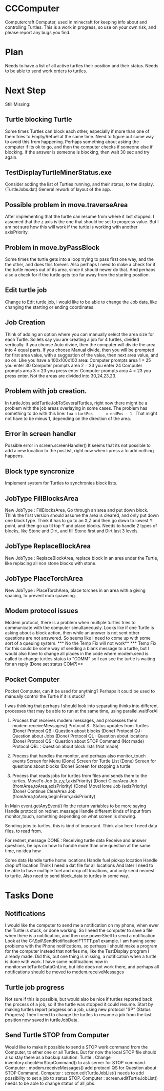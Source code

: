 # CCComputer
Computercraft Computer, used in minecraft for keeping info about and controlling Turtles.
This is a work in progress, so use on your own risk, and please report any bugs you find.

# Plan
Needs to have a list of all active turtles their position and their status.
Needs to be able to send work orders to turtles.

# Next Step
Still Missing:

## Turtle blocking Turtle
Some times Turtles can block each other, especially if more than one of them tries to Empty/Refuel at the same time.
Need to figure out some way to avoid this from happening.
Perhaps something about asking the computer if its ok to go, and then the computer checks if someone else if blocking. If the answer is someone is blocking, then wait 30 sec and try again.

## TestDisplayTurtleMinerStatus.exe
Consider adding the list of Turtles running, and their status, to the display. (TurtleJobs.dat)
General rework of layout of the app.

## Possible problem in move.traverseArea
After implementing that the turtle can resume from where it last stopped.
I assumed that the z axis is the one that should be set to progress value.
But I am not sure how this will work if the turtle is working with another axisPriority.

## Problem in move.byPassBlock
Some times the turtle gets into a loop trying to pass first one way, and the the other, and does this forever.
Also perhaps I need to make a check for if the turtle moves out of its area, since it should newer do that.
And perhaps also a check for if the turtle gets too far away from the starting position.

## Edit turtle job
Change to Edit turtle job, I would like to be able to change the Job data, like changing the starting or ending coordinates.

## Job Creation
Think of adding an option where you can manually select the area size for each Turtle.
So lets say you are creating a job for 4 turtles, divided vertically.
If you choose Auto divide, then the computer will divide the area into 4 equal parts.
If you choose Manual divide, then you will be prompted for first area value, with a suggestion of the value, then next area value, and so on.
Like you have a 100x100x100 area:
Computer prompts area 1 = 25 you enter 30
Computer prompts area 2 = 23 you enter 24
Computer prompts area 3 = 23 you press enter
Computer prompts area 4 = 23 you press enter.
Not the areas are divided into 30,24,23,23.


## Problem with job creation.
In turtleJobs.addTurtleJobToSeveralTurtles, right now there might be a problem with the job areas overlaying in some cases.
The problem has something to do with this line:
```lua startPos      = endPos - 1 ```
That might not have to be minus 1, depending on the direction of the area.

## Error in screen handler
Possible error in screen.screenHandler()
It seems that its not possible to add a new location to the posList, right now when i press a to add nothing happens.

## Block type syncronize
Implement system for Turtles to synchronies block lists.

## JobType FillBlocksArea
New JobType : FillBlocksArea, Go through an area and put down block.
Think the first version should assume the area is cleared, and only put down one block type.
Think it has to go to an X,Z and then go down to lowest Y point, and then go up til top Y and place blocks.
Needs to handle 2 types of blocks, like Stone and Dirt, and fill Stone first and Dirt last 3 levels.

## JobType ReplaceBlockArea
New JobType : ReplaceBlockArea, replace block in an area under the Turtle, like replacing all non stone blocks with stone.

## JobType PlaceTorchArea
New JobType : PlaceTorchArea, place torches in an area with a giving spacing, to prevent mob spawning.

## Modem protocol issues
Modem protocol, there is a problem when multiple turtles tries to communicate with the computer simultaneously.
Looks like if one Turtle is asking about a block action, then while an answer is not sent other questions are not answered.
So seems like I need to come up with some sort of a queuing system.
*** No the Temp Fix will not work**
*** Temp Fix for this could be some way of sending a blank message to a turtle, but I would also have to change all places in the code where modem.send is called to change turtles status to "COMM" so I can see the turtle is waiting for an reply (Done set status COM?)**

## Pocket Computer
Pocket Computer, can it be used for anything?
Perhaps it could be used to manually control the Turtle if it is stuck?







I was thinking that perhaps I should look into separating thinks into different processes that may be able to run at the same time, using parallel.waitForAll
1. Process that receives modem messages, and processes them modem.receiveMessages()
    Protocol S   : Status updates from Turtles  (Done)
    Protocol QB  : Question about blocks        (Done)
    Protocol QJ  : Question about Jobs          (Done)
    Protocol QL  : Question about locations     (Done)
    Protocol QS  : Question about STOP Command  (Not made)
    Protocol QBL : Question about block lists   (Not made)

2. Process that handles the monitor, and perhaps also monitor_touch events
    Screen for Menu                             (Done)
    Screen for Turtle List                      (Done)
    Screen for questions about blocks           (Done)
    Screen for stopping a turtle

3. Process that reads jobs for turtles from files and sends them to the turtles.
    MoveTo Job (x,z,y,f,axisPriority)                               (Done)
    ClearArea Job (fromArea,toArea,axisPriority)                    (Done)
    MoveHome Job (axisPriority)                                     (Done)
    Continue ClearArea Job (fromArea,toArea,beginFrom,axisPriority)

In Main
    event.getAnyEvent() fix the return variables to be more saying
    Handle protocol on rednet_message
    Handle different kinds of input from monitor_touch, something depending on what screen is showing.

Sending jobs to turtles, this is kind of important.
    Think also here I need data files, to read from.

For rednet_message
    DONE : Receiving turtle data
    Receive and answer questions, be ops on how to handle more than one question at the same time, no idea how

Some data
    Handle turtle home locations
    Handle fuel pickup location
    Handle drop off location
    Think I need a dat file for all locations
    And later I need to be able to have multiple fuel and drop off locations, and only send nearest to turtle.
    Also need to send block_data to turtles in some way.

# Tasks Done
## Notifications
I would like the computer to send me a notification on my phone, when ewer the Turtle is stuck, or done working.
So I need the computer to save a file when there is a notification, and then use powerShell to send a notification.
Look at the C:\Spil\SendNotificationIFTTTT.ps1 example.
I am having some problems with the Phone notifications, so perhaps I should make a program for the computer instead that notifies me, like the TestDisplay program I already made.
Did this, but one thing is missing, a notification when a turtle is done with work.
I have some notifications now in monitor.writeTurtleDataOnLine, but Idle does not work there, and perhaps all notifications should be moved to modem.receiveMessages

## Turtle job progress
Not sure if this is possible, but would also be nice if turtles reported back the process of a job, so if the turtle was stopped it could resume.
Start by making turtles report progress on a job, using new protocol "SP" (Status Progress)
Then I need to change the turtles to resume a job from the last position now saved in turtleJobData.

## Send Turtle STOP from Computer
Would like to make it possible to send a STOP work command from the Computer, to ether one or all Turtles.
But for now the local STOP file should also stay there as a backup solution.
Turtle : Change inventory.checkForStopCommand() to ask server for STOP command.
Computer : modem.receiveMessages() add protocol QS for Question about STOP Command.
Computer : screen.editTurtleJobList() needs to add possibility to set a job to status STOP.
Computer : screen.editTurtleJobList() needs to be able to change status of all jobs.

